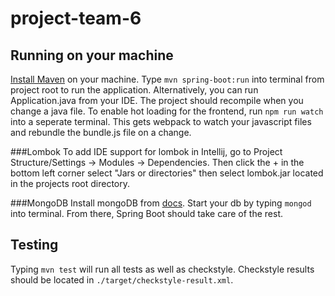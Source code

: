 # project-team-6

## Running on your machine
[Install Maven](https://maven.apache.org/install.html)
on your machine.
Type `mvn spring-boot:run` into terminal from project
root to run the application.
Alternatively, you can run Application.java from your IDE.
The project should recompile when you change a java file.
To enable hot loading for the frontend, run `npm run watch` 
into a seperate terminal. This gets webpack to watch your javascript files
and rebundle the bundle.js file on a change.

###Lombok
To add IDE support for lombok in Intellij, go to Project Structure/Settings -> Modules -> Dependencies.
Then click the + in the bottom left corner select "Jars or directories" then select lombok.jar
located in the projects root directory.

###MongoDB
Install mongoDB from [docs](https://docs.mongodb.com/manual/installation/).
Start your db by typing `mongod` into terminal.
From there, Spring Boot should take care of the rest.

## Testing

Typing `mvn test` will run all tests as well as checkstyle.
Checkstyle results should be located in 
`./target/checkstyle-result.xml`.
